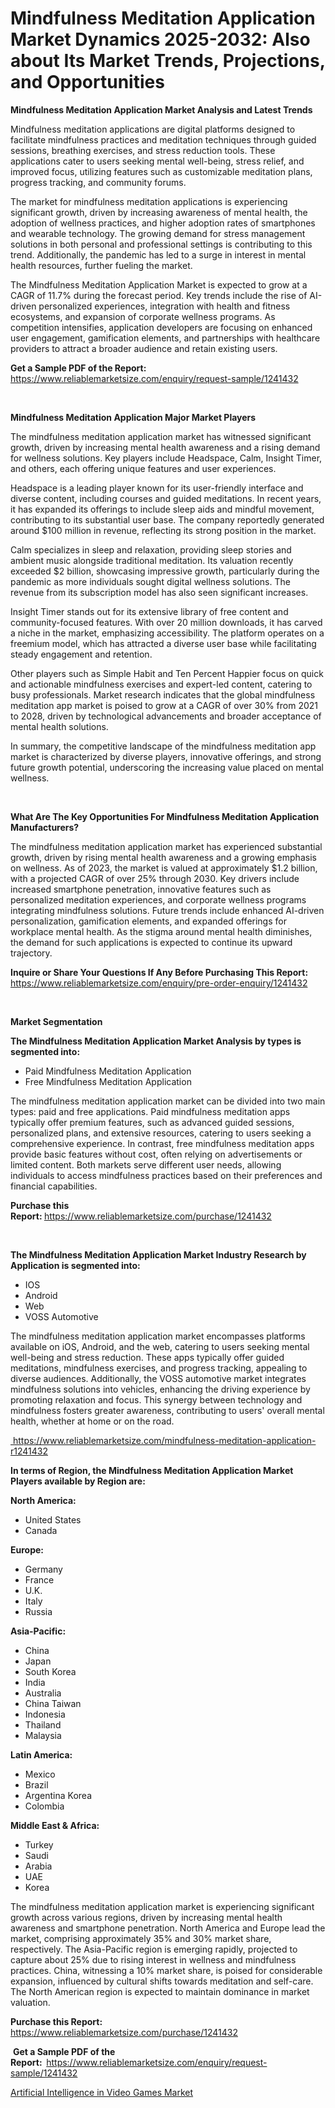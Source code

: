 <p><h1>Mindfulness Meditation Application Market Dynamics 2025-2032: Also about Its Market Trends, Projections, and Opportunities</h1></p><p><strong>Mindfulness Meditation Application Market Analysis and Latest Trends</strong></p>
<p><p>Mindfulness meditation applications are digital platforms designed to facilitate mindfulness practices and meditation techniques through guided sessions, breathing exercises, and stress reduction tools. These applications cater to users seeking mental well-being, stress relief, and improved focus, utilizing features such as customizable meditation plans, progress tracking, and community forums.</p><p>The market for mindfulness meditation applications is experiencing significant growth, driven by increasing awareness of mental health, the adoption of wellness practices, and higher adoption rates of smartphones and wearable technology. The growing demand for stress management solutions in both personal and professional settings is contributing to this trend. Additionally, the pandemic has led to a surge in interest in mental health resources, further fueling the market.</p><p>The Mindfulness Meditation Application Market is expected to grow at a CAGR of 11.7% during the forecast period. Key trends include the rise of AI-driven personalized experiences, integration with health and fitness ecosystems, and expansion of corporate wellness programs. As competition intensifies, application developers are focusing on enhanced user engagement, gamification elements, and partnerships with healthcare providers to attract a broader audience and retain existing users.</p></p>
<p><strong>Get a Sample PDF of the Report:&nbsp;</strong> <a href="https://www.reliablemarketsize.com/enquiry/request-sample/1241432?utm_campaign=2808&utm_medium=2&utm_source=Github&utm_content=ia&utm_term=10032025&utm_id=mindfulness-meditation-application">https://www.reliablemarketsize.com/enquiry/request-sample/1241432</a></p>
<p>&nbsp;</p>
<p><strong>Mindfulness Meditation Application Major Market Players</strong></p>
<p><p>The mindfulness meditation application market has witnessed significant growth, driven by increasing mental health awareness and a rising demand for wellness solutions. Key players include Headspace, Calm, Insight Timer, and others, each offering unique features and user experiences.</p><p>Headspace is a leading player known for its user-friendly interface and diverse content, including courses and guided meditations. In recent years, it has expanded its offerings to include sleep aids and mindful movement, contributing to its substantial user base. The company reportedly generated around $100 million in revenue, reflecting its strong position in the market.</p><p>Calm specializes in sleep and relaxation, providing sleep stories and ambient music alongside traditional meditation. Its valuation recently exceeded $2 billion, showcasing impressive growth, particularly during the pandemic as more individuals sought digital wellness solutions. The revenue from its subscription model has also seen significant increases.</p><p>Insight Timer stands out for its extensive library of free content and community-focused features. With over 20 million downloads, it has carved a niche in the market, emphasizing accessibility. The platform operates on a freemium model, which has attracted a diverse user base while facilitating steady engagement and retention.</p><p>Other players such as Simple Habit and Ten Percent Happier focus on quick and actionable mindfulness exercises and expert-led content, catering to busy professionals. Market research indicates that the global mindfulness meditation app market is poised to grow at a CAGR of over 30% from 2021 to 2028, driven by technological advancements and broader acceptance of mental health solutions.</p><p>In summary, the competitive landscape of the mindfulness meditation app market is characterized by diverse players, innovative offerings, and strong future growth potential, underscoring the increasing value placed on mental wellness.</p></p>
<p>&nbsp;</p>
<p><strong>What Are The Key Opportunities For Mindfulness Meditation Application Manufacturers?</strong></p>
<p><p>The mindfulness meditation application market has experienced substantial growth, driven by rising mental health awareness and a growing emphasis on wellness. As of 2023, the market is valued at approximately $1.2 billion, with a projected CAGR of over 25% through 2030. Key drivers include increased smartphone penetration, innovative features such as personalized meditation experiences, and corporate wellness programs integrating mindfulness solutions. Future trends include enhanced AI-driven personalization, gamification elements, and expanded offerings for workplace mental health. As the stigma around mental health diminishes, the demand for such applications is expected to continue its upward trajectory.</p></p>
<p><strong>Inquire or Share Your Questions If Any Before Purchasing This Report:</strong> <a href="https://www.reliablemarketsize.com/enquiry/pre-order-enquiry/1241432?utm_campaign=2808&utm_medium=2&utm_source=Github&utm_content=ia&utm_term=10032025&utm_id=mindfulness-meditation-application">https://www.reliablemarketsize.com/enquiry/pre-order-enquiry/1241432</a></p>
<p>&nbsp;</p>
<p><strong>Market Segmentation</strong></p>
<p><strong>The Mindfulness Meditation Application Market Analysis by types is segmented into:</strong></p>
<p><ul><li>Paid Mindfulness Meditation Application</li><li>Free Mindfulness Meditation Application</li></ul></p>
<p><p>The mindfulness meditation application market can be divided into two main types: paid and free applications. Paid mindfulness meditation apps typically offer premium features, such as advanced guided sessions, personalized plans, and extensive resources, catering to users seeking a comprehensive experience. In contrast, free mindfulness meditation apps provide basic features without cost, often relying on advertisements or limited content. Both markets serve different user needs, allowing individuals to access mindfulness practices based on their preferences and financial capabilities.</p></p>
<p><strong>Purchase this Report:&nbsp;</strong><a href="https://www.reliablemarketsize.com/purchase/1241432?utm_campaign=2808&utm_medium=2&utm_source=Github&utm_content=ia&utm_term=10032025&utm_id=mindfulness-meditation-application">https://www.reliablemarketsize.com/purchase/1241432</a></p>
<p>&nbsp;</p>
<p><strong>The Mindfulness Meditation Application Market Industry Research by Application is segmented into:</strong></p>
<p><ul><li>IOS</li><li>Android</li><li>Web</li><li>VOSS Automotive</li></ul></p>
<p><p>The mindfulness meditation application market encompasses platforms available on iOS, Android, and the web, catering to users seeking mental well-being and stress reduction. These apps typically offer guided meditations, mindfulness exercises, and progress tracking, appealing to diverse audiences. Additionally, the VOSS automotive market integrates mindfulness solutions into vehicles, enhancing the driving experience by promoting relaxation and focus. This synergy between technology and mindfulness fosters greater awareness, contributing to users' overall mental health, whether at home or on the road.</p></p>
<p><a href="https://www.reliablemarketsize.com/mindfulness-meditation-application-r1241432?utm_campaign=2808&utm_medium=2&utm_source=Github&utm_content=ia&utm_term=10032025&utm_id=mindfulness-meditation-application">&nbsp;https://www.reliablemarketsize.com/mindfulness-meditation-application-r1241432</a></p>
<p><strong>In terms of Region, the Mindfulness Meditation Application Market Players available by Region are:</strong></p>
<p>
    <p> <strong> North America: </strong>
        <ul>
            <li>United States</li>
            <li>Canada</li>
        </ul>
        </p> 
    <p> <strong> Europe: </strong>
        <ul>
            <li>Germany</li>
            <li>France</li>
            <li>U.K.</li>
            <li>Italy</li>
            <li>Russia</li>
        </ul>
        </p> 
    <p> <strong> Asia-Pacific: </strong>
        <ul>
            <li>China</li>
            <li>Japan</li>
            <li>South Korea</li>
            <li>India</li>
            <li>Australia</li>
            <li>China Taiwan</li>
            <li>Indonesia</li>
            <li>Thailand</li>
            <li>Malaysia</li>
        </ul>
        </p> 
    <p> <strong> Latin America: </strong>
        <ul>
            <li>Mexico</li>
            <li>Brazil</li>
            <li>Argentina Korea</li>
            <li>Colombia</li>
        </ul>
        </p> 
    <p> <strong> Middle East & Africa: </strong>
        <ul>
            <li>Turkey</li>
            <li>Saudi</li>
            <li>Arabia</li>
            <li>UAE</li>
            <li>Korea</li>
        </ul>
    </p>
    </p>
<p><p>The mindfulness meditation application market is experiencing significant growth across various regions, driven by increasing mental health awareness and smartphone penetration. North America and Europe lead the market, comprising approximately 35% and 30% market share, respectively. The Asia-Pacific region is emerging rapidly, projected to capture about 25% due to rising interest in wellness and mindfulness practices. China, witnessing a 10% market share, is poised for considerable expansion, influenced by cultural shifts towards meditation and self-care. The North American region is expected to maintain dominance in market valuation.</p></p>
<p><strong>Purchase this Report: </strong><a href="https://www.reliablemarketsize.com/purchase/1241432?utm_campaign=2808&utm_medium=2&utm_source=Github&utm_content=ia&utm_term=10032025&utm_id=mindfulness-meditation-application">https://www.reliablemarketsize.com/purchase/1241432</a></p>
<p>&nbsp;<strong>Get a Sample PDF of the Report:&nbsp;&nbsp;</strong><a href="https://www.reliablemarketsize.com/enquiry/request-sample/1241432?utm_campaign=2808&utm_medium=2&utm_source=Github&utm_content=ia&utm_term=10032025&utm_id=mindfulness-meditation-application">https://www.reliablemarketsize.com/enquiry/request-sample/1241432</a></p>
<p><strong></strong></p>
<p><p><a href="https://github.com/saroarmaicky/Market-Research-Report-List-1/blob/main/artificial-intelligence-in-video-games-market.md?utm_campaign=2808&utm_medium=2&utm_source=Github&utm_content=ia&utm_term=10032025&utm_id=mindfulness-meditation-application">Artificial Intelligence in Video Games Market</a></p></p>
